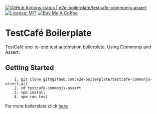 [![GitHub Actions status | e2e-boilerplate/testcafe-commonjs-assert](https://github.com/e2e-boilerplate/testcafe-commonjs-assert/workflows/testcafe-commonjs-assert/badge.svg)](https://github.com/e2e-boilerplate/testcafe-commonjs-assert/actions?workflow=testcafe-commonjs-assert) [![License: MIT](https://img.shields.io/badge/License-MIT-yellow.svg)](https://opensource.org/licenses/MIT) [![Buy Me A Coffee](https://img.shields.io/badge/buy-me%20coffee-orange)](https://www.buymeacoffee.com/xgirma)

# TestCafé Boilerplate

TestCafé end-to-end test automation boilerplate, Using Commonjs and Assert.

## Getting Started

    	1. git clone git@github.com:e2e-boilerplate/testcafe-commonjs-assert.git
    	2. cd testcafe-commonjs-assert
    	3. npm install
    	4. npm run test


For more boilerplate click [here](https://github.com/e2e-boilerplate/utils/blob/master/docs/implemented.md)
